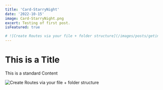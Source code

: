 ```yaml
---
title: 'Card-StarryNight'
date: '2022-10-15'
image: Card-StarryNight.png
excert: Testing of first post.
isFeatured: true

# ![Create Routes via your file + folder structure](/images/posts/geting-started/getting-started-nextjs.png)
---
```

# This is a Title
This is a standard Content

![Create Routes via your file + folder structure](Card-StarryNight.png)